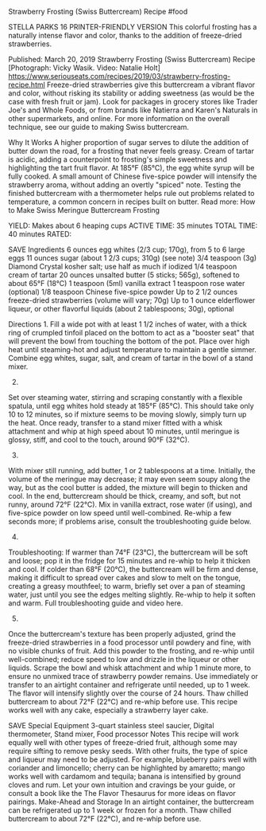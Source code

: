 Strawberry Frosting (Swiss Buttercream) Recipe
#food 

STELLA PARKS
16     PRINTER-FRIENDLY VERSION
This colorful frosting has a naturally intense flavor and color, thanks to the addition of freeze-dried strawberries.

Published: March 20, 2019
Strawberry Frosting (Swiss Buttercream) Recipe
[Photograph: Vicky Wasik. Video: Natalie Holt]
https://www.seriouseats.com/recipes/2019/03/strawberry-frosting-recipe.html
Freeze-dried strawberries give this buttercream a vibrant flavor and color, without risking its stability or adding sweetness (as would be the case with fresh fruit or jam). Look for packages in grocery stores like Trader Joe's and Whole Foods, or from brands like Natierra and Karen's Naturals in other supermarkets, and online. For more information on the overall technique, see our guide to making Swiss buttercream.

Why It Works
A higher proportion of sugar serves to dilute the addition of butter down the road, for a frosting that never feels greasy.
Cream of tartar is acidic, adding a counterpoint to frosting's simple sweetness and highlighting the tart fruit flavor.
At 185°F (85°C), the egg white syrup will be fully cooked.
A small amount of Chinese five-spice powder will intensify the strawberry aroma, without adding an overtly "spiced" note.
Testing the finished buttercream with a thermometer helps rule out problems related to temperature, a common concern in recipes built on butter.
Read more: How to Make Swiss Meringue Buttercream Frosting

YIELD:
Makes about 6 heaping cups
ACTIVE TIME:
35 minutes
TOTAL TIME:
40 minutes
RATED:
    
 SAVE
Ingredients
6 ounces egg whites (2/3 cup; 170g), from 5 to 6 large eggs
11 ounces sugar (about 1 2/3 cups; 310g) (see note)
3/4 teaspoon (3g) Diamond Crystal kosher salt; use half as much if iodized
1/4 teaspoon cream of tartar
20 ounces unsalted butter (5 sticks; 565g), softened to about 65°F (18°C)
1 teaspoon (5ml) vanilla extract
1 teaspoon rose water (optional)
1/8 teaspoon Chinese five-spice powder
Up to 2 1/2 ounces freeze-dried strawberries (volume will vary; 70g)
Up to 1 ounce elderflower liqueur, or other flavorful liquids (about 2 tablespoons; 30g), optional

Directions
1.
Fill a wide pot with at least 1 1/2 inches of water, with a thick ring of crumpled tinfoil placed on the bottom to act as a "booster seat" that will prevent the bowl from touching the bottom of the pot. Place over high heat until steaming-hot and adjust temperature to maintain a gentle simmer. Combine egg whites, sugar, salt, and cream of tartar in the bowl of a stand mixer.

2.
Set over steaming water, stirring and scraping constantly with a flexible spatula, until egg whites hold steady at 185°F (85°C). This should take only 10 to 12 minutes, so if mixture seems to be moving slowly, simply turn up the heat. Once ready, transfer to a stand mixer fitted with a whisk attachment and whip at high speed about 10 minutes, until meringue is glossy, stiff, and cool to the touch, around 90°F (32°C).

3.
With mixer still running, add butter, 1 or 2 tablespoons at a time. Initially, the volume of the meringue may decrease; it may even seem soupy along the way, but as the cool butter is added, the mixture will begin to thicken and cool. In the end, buttercream should be thick, creamy, and soft, but not runny, around 72°F (22°C). Mix in vanilla extract, rose water (if using), and five-spice powder on low speed until well-combined. Re-whip a few seconds more; if problems arise, consult the troubleshooting guide below.

4.
Troubleshooting: If warmer than 74°F (23°C), the buttercream will be soft and loose; pop it in the fridge for 15 minutes and re-whip to help it thicken and cool. If colder than 68°F (20°C), the buttercream will be firm and dense, making it difficult to spread over cakes and slow to melt on the tongue, creating a greasy mouthfeel; to warm, briefly set over a pan of steaming water, just until you see the edges melting slightly. Re-whip to help it soften and warm. Full troubleshooting guide and video here.

5.
Once the buttercream's texture has been properly adjusted, grind the freeze-dried strawberries in a food processor until powdery and fine, with no visible chunks of fruit. Add this powder to the frosting, and re-whip until well-combined; reduce speed to low and drizzle in the liqueur or other liquids. Scrape the bowl and whisk attachment and whip 1 minute more, to ensure no unmixed trace of strawberry powder remains. Use immediately or transfer to an airtight container and refrigerate until needed, up to 1 week. The flavor will intensify slightly over the course of 24 hours. Thaw chilled buttercream to about 72°F (22°C) and re-whip before use. This recipe works well with any cake, especially a strawberry layer cake.

 SAVE
Special Equipment
3-quart stainless steel saucier, Digital thermometer, Stand mixer, Food processor
Notes
This recipe will work equally well with other types of freeze-dried fruit, although some may require sifting to remove pesky seeds. With other fruits, the type of spice and liqueur may need to be adjusted. For example, blueberry pairs well with coriander and limoncello; cherry can be highlighted by amaretto; mango works well with cardamom and tequila; banana is intensified by ground cloves and rum. Let your own intuition and cravings be your guide, or consult a book like the The Flavor Thesaurus for more ideas on flavor pairings.
Make-Ahead and Storage
In an airtight container, the buttercream can be refrigerated up to 1 week or frozen for a month. Thaw chilled buttercream to about 72°F (22°C), and re-whip before use.
